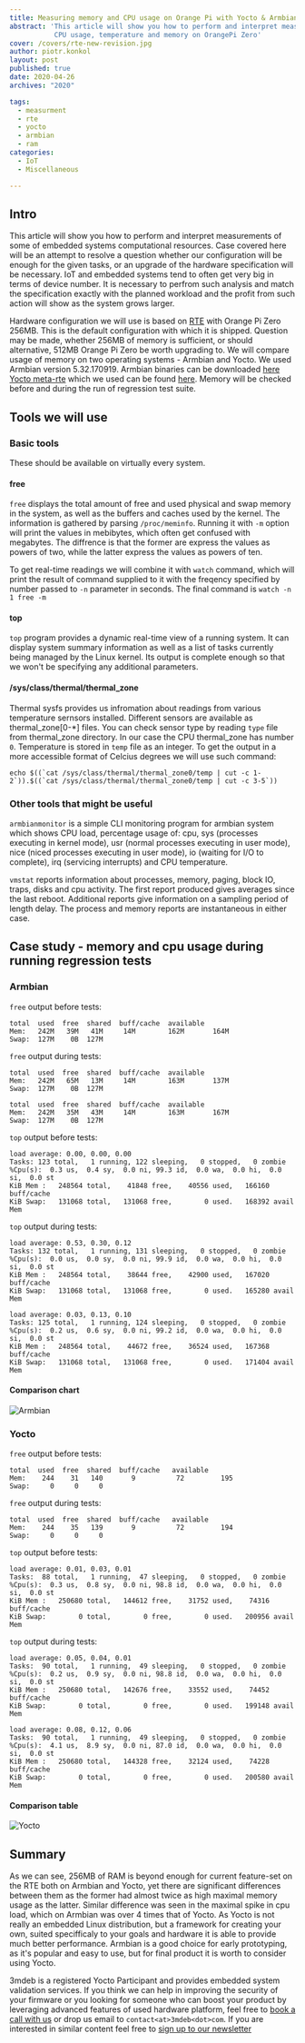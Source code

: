 ```yaml
---
title: Measuring memory and CPU usage on Orange Pi with Yocto & Armbian
abstract: 'This article will show you how to perform and interpret measurements
           CPU usage, temperature and memory on OrangePi Zero'
cover: /covers/rte-new-revision.jpg
author: piotr.konkol
layout: post
published: true
date: 2020-04-26
archives: "2020"

tags:
  - measurment
  - rte
  - yocto
  - armbian
  - ram
categories:
  - IoT
  - Miscellaneous

---
```


## Intro

This article will show you how to perform and interpret measurements of some of
embedded systems computational resources. Case covered here will be an attempt
to resolve a question whether our configuration will be enough for the given
tasks, or an upgrade of the hardware specification will be necessary. IoT and
embedded systems tend to often get very big in terms of device number. It is
necessary to perfrom such analysis and match the specification exactly with the
planned workload and the profit from such action will show as the system grows
larger.

Hardware configuration we will use is based on [RTE](https://3mdeb.com/products/open-source-hardware/rte/)
with Orange Pi Zero 256MB. This is the default configuration with which it
is shipped. Question may be made, whether 256MB of memory is sufficient, or
should alternative, 512MB Orange Pi Zero be worth upgrading to. We will compare
usage of memory on two operating systems - Armbian and Yocto. We used Armbian
version 5.32.170919. Armbian binaries can be downloaded [here](https://dl.armbian.com/_old/orangepizero/archive/)
[Yocto meta-rte](https://github.com/3mdeb/meta-rte) which we used can be found
[here](https://cloud.3mdeb.com/index.php/s/myTkar9CgrgKG9m/download).
Memory will be checked before and during the run of regression test suite.

## Tools we will use

### Basic tools

These should be available on virtually every system.

#### free

`free` displays the total amount of free and used physical and swap
memory in the system, as well as the buffers and caches used by  the
kernel.  The information is gathered by parsing `/proc/meminfo`. Running
it with `-m` option will print the values in mebibytes, which often get
confused with megabytes. The diffrence is that the former are express the
values as powers of two, while the latter express the values as powers of ten.

To get real-time readings we will combine it with `watch` command, which will
print the result of command supplied to it with the freqency specified by
number passed to `-n` parameter in seconds. The final command is
`watch -n 1 free -m`

#### top

`top` program provides a dynamic real-time view of a running system. It can
display system summary information as well as a list of tasks currently
being managed by the Linux kernel. Its output is complete enough so that
we won't be specifying any additional parameters.

#### /sys/class/thermal/thermal_zone

Thermal sysfs provides us infromation about readings from various temperature
sernsors installed. Different sensors are available as thermal_zone[0-*] files.
You can check sensor type by reading `type` file from thermal_zone directory.
In our case the CPU thermal_zone has number `0`. Temperature is stored in
`temp` file as an integer.  To get the output in a more accessible format
of Celcius degrees we will use such command:

```
echo $((`cat /sys/class/thermal/thermal_zone0/temp | cut -c 1-2`)).$((`cat /sys/class/thermal/thermal_zone0/temp | cut -c 3-5`))
```

### Other tools that might be useful

`armbianmonitor` is a simple CLI monitoring program for armbian system which
shows CPU load, percentage usage of: cpu, sys (processes executing in kernel
mode), usr (normal processes executing in user mode), nice (niced processes
executing in user mode), io (waiting for I/O to complete), irq (servicing
interrupts) and CPU temperature.

`vmstat` reports information about processes, memory, paging, block IO, traps,
disks and cpu activity. The first report produced gives averages since the last
reboot. Additional reports give information on a sampling period of length
delay. The process and memory reports are instantaneous in either case.

## Case study - memory and cpu usage during running regression tests

### Armbian

`free` output before tests:

```
total  used  free  shared  buff/cache  available
Mem:   242M   39M   41M     14M        162M       164M
Swap:  127M    0B  127M
```

`free` output during tests:

```
total  used  free  shared  buff/cache  available
Mem:   242M   65M   13M     14M        163M       137M
Swap:  127M    0B  127M
```

```
total  used  free  shared  buff/cache  available
Mem:   242M   35M   43M     14M        163M       167M
Swap:  127M    0B  127M
```

`top` output before tests:

```
load average: 0.00, 0.00, 0.00
Tasks: 123 total,   1 running, 122 sleeping,   0 stopped,   0 zombie
%Cpu(s):  0.3 us,  0.4 sy,  0.0 ni, 99.3 id,  0.0 wa,  0.0 hi,  0.0 si,  0.0 st
KiB Mem :   248564 total,    41848 free,    40556 used,   166160 buff/cache
KiB Swap:   131068 total,   131068 free,        0 used.   168392 avail Mem
```

`top` output during tests:

```
load average: 0.53, 0.30, 0.12
Tasks: 132 total,   1 running, 131 sleeping,   0 stopped,   0 zombie
%Cpu(s):  0.0 us,  0.0 sy,  0.0 ni, 99.9 id,  0.0 wa,  0.0 hi,  0.0 si,  0.0 st
KiB Mem :   248564 total,    38644 free,    42900 used,   167020 buff/cache
KiB Swap:   131068 total,   131068 free,        0 used.   165280 avail Mem
```

```
load average: 0.03, 0.13, 0.10
Tasks: 125 total,   1 running, 124 sleeping,   0 stopped,   0 zombie
%Cpu(s):  0.2 us,  0.6 sy,  0.0 ni, 99.2 id,  0.0 wa,  0.0 hi,  0.0 si,  0.0 st
KiB Mem :   248564 total,    44672 free,    36524 used,   167368 buff/cache
KiB Swap:   131068 total,   131068 free,        0 used.   171404 avail Mem
```

#### Comparison chart

![Armbian](/img/Armbian_load&mem_usage_chart.svg)

### Yocto
`free` output before tests:

```
total  used  free  shared  buff/cache   available
Mem:    244    31   140       9          72         195
Swap:     0     0     0
```

`free` output during tests:

```
total  used  free  shared  buff/cache   available
Mem:    244    35   139       9          72         194
Swap:     0     0     0
```

`top` output before tests:

```
load average: 0.01, 0.03, 0.01
Tasks:  88 total,   1 running,  47 sleeping,   0 stopped,   0 zombie
%Cpu(s):  0.3 us,  0.8 sy,  0.0 ni, 98.8 id,  0.0 wa,  0.0 hi,  0.0 si,  0.0 st
KiB Mem :   250680 total,   144612 free,    31752 used,    74316 buff/cache
KiB Swap:        0 total,        0 free,        0 used.   200956 avail Mem
```

`top` output during tests:

```
load average: 0.05, 0.04, 0.01
Tasks:  90 total,   1 running,  49 sleeping,   0 stopped,   0 zombie
%Cpu(s):  0.2 us,  0.9 sy,  0.0 ni, 98.8 id,  0.0 wa,  0.0 hi,  0.0 si,  0.0 st
KiB Mem :   250680 total,   142676 free,    33552 used,    74452 buff/cache
KiB Swap:        0 total,        0 free,        0 used.   199148 avail Mem
```

```
load average: 0.08, 0.12, 0.06
Tasks:  90 total,   1 running,  49 sleeping,   0 stopped,   0 zombie
%Cpu(s):  4.1 us,  8.9 sy,  0.0 ni, 87.0 id,  0.0 wa,  0.0 hi,  0.0 si,  0.0 st
KiB Mem :   250680 total,   144328 free,    32124 used,    74228 buff/cache
KiB Swap:        0 total,        0 free,        0 used.   200580 avail Mem
```

#### Comparison table

![Yocto](/img/Yocto_load&mem_usage_chart.svg)

## Summary
As we can see, 256MB of RAM is beyond enough for current feature-set on the
RTE both on Armbian and Yocto, yet there are significant differences between
them as the former had almost twice as high maximal memory usage as the latter.
Similar difference was seen in the maximal spike in cpu load, which on Armbian
was over 4 times that of Yocto. As Yocto is not really an embedded Linux
distribution, but a framework for creating your own, suited specifficaly to
your goals and hardware it is able to provide much better performance. Armbian
is a good choice for early prototyping, as it's popular and easy to use, but
for final product it is worth to consider using Yocto.

3mdeb is a registered Yocto Participant and provides embedded system validation
services.
If you think we can help in improving the security of your firmware or you
looking for someone who can boost your product by leveraging advanced features
of used hardware platform, feel free to [book a call with us](https://calendly.com/3mdeb/consulting-remote-meeting)
or drop us email to `contact<at>3mdeb<dot>com`. If you are interested in similar
content feel free to [sign up to our newsletter](http://eepurl.com/gfoekD)
